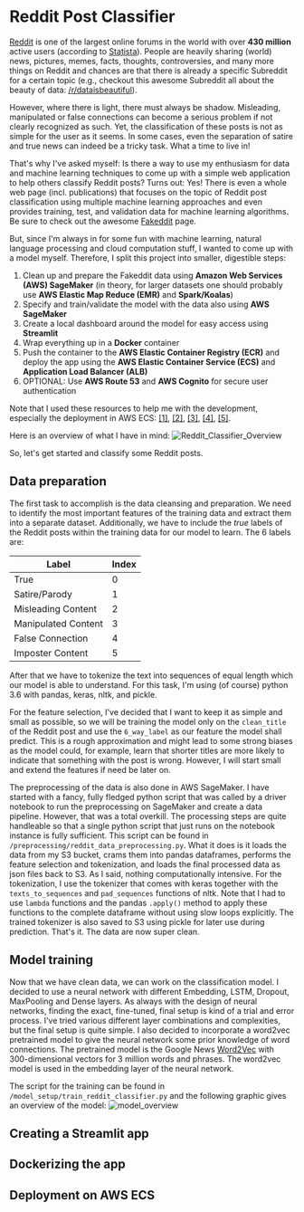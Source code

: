 # Reddit Post Classifier
[Reddit](https://www.reddit.com/) is one of the largest online forums in the world with over **430 million** active users (according to [Statista](https://www.statista.com/forecasts/1174696/reddit-user-by-country)). People are heavily sharing (world) news, pictures, memes, facts, thoughts, controversies, and many more things on Reddit and chances are that there is already a specific Subreddit for a certain topic (e.g., checkout this awesome Subreddit all about the beauty of data: [/r/dataisbeautiful](https://www.reddit.com/r/dataisbeautiful/)).

However, where there is light, there must always be shadow. Misleading, manipulated or false connections can become a serious problem if not clearly recognized as such. Yet, the classification of these posts is not as simple for the user as it seems. In some cases, even the separation of satire and true news can indeed be a tricky task. What a time to live in!

That's why I've asked myself: Is there a way to use my enthusiasm for data and machine learning techniques to come up with a simple web application to help others classify Reddit posts? Turns out: Yes! There is even a whole web page (incl. publications) that focuses on the topic of Reddit post classification using multiple machine learning approaches and even provides training, test, and validation data for machine learning algorithms. Be sure to check out the awesome [Fakeddit](https://fakeddit.netlify.app) page.

But, since I'm always in for some fun with machine learning, natural language processing and cloud computation stuff, I wanted to come up with a model myself. Therefore, I split this project into smaller, digestible steps:

1. Clean up and prepare the Fakeddit data using **Amazon Web Services (AWS) SageMaker** (in theory, for larger datasets one should probably use **AWS Elastic Map Reduce (EMR)** and **Spark/Koalas**)
2. Specify and train/validate the model with the data also using **AWS SageMaker**
3. Create a local dashboard around the model for easy access using **Streamlit**
4. Wrap everything up in a **Docker** container
5. Push the container to the **AWS Elastic Container Registry (ECR)** and deploy the app using the **AWS Elastic Container Service (ECS)** and **Application Load Balancer (ALB)**
6. OPTIONAL: Use **AWS Route 53** and **AWS Cognito** for secure user authentication

Note that I used these resources to help me with the development, especially the deployment in AWS ECS: [[1]](https://github.com/nicolasmetallo/legendary-streamlit-demo), [[2]](https://github.com/aws-samples/aws-cdk-examples/tree/master/python/url-shortener), [[3]](https://dev.to/paulkarikari/build-train-and-deploy-tensorflow-deep-learning-models-on-amazon-sagemaker-a-complete-workflow-guide-495i), [[4]](https://aws-blog.de/2020/03/building-a-fargate-based-container-app-with-cognito-authentication.html), [[5]](https://blog.usejournal.com/using-nlp-to-detect-fake-news-289314fb9198).


Here is an overview of what I have in mind:
![Reddit_Classifier_Overview](https://github.com/mhauck-FFM/Reddit_Post_Classifier/blob/main/Overview_Diagram.png)

So, let's get started and classify some Reddit posts.

## Data preparation

The first task to accomplish is the data cleansing and preparation. We need to identify the most important features of the training data and extract them into a separate dataset. Additionally, we have to include the *true* labels of the Reddit posts within the training data for our model to learn. The 6 labels are:

| Label                 | Index |
| --------------------- | ----- |
| True                  | 0     |
| Satire/Parody         | 1     |
| Misleading Content    | 2     |
| Manipulated Content   | 3     |
| False Connection      | 4     |
| Imposter Content      | 5     |

After that we have to tokenize the text into sequences of equal length which our model is able to understand. For this task, I'm using (of course) python 3.6 with pandas, keras, nltk, and pickle.

For the feature selection, I've decided that I want to keep it as simple and small as possible, so we will be training the model only on the ``clean_title`` of the Reddit post and use the ``6_way_label`` as our feature the model shall predict. This is a rough approximation and might lead to some strong biases as the model could, for example, learn that shorter titles are more likely to indicate that something with the post is wrong. However, I will start small and extend the features if need be later on.

The preprocessing of the data is also done in AWS SageMaker. I have started with a fancy, fully fledged python script that was called by a driver notebook to run the preprocessing on SageMaker and create a data pipeline. However, that was a total overkill. The processing steps are quite handleable so that a single python script that just runs on the notebook instance is fully sufficient. This script can be found in ``/preprocessing/reddit_data_preprocessing.py``. What it does is it loads the data from my S3 bucket, crams them into pandas dataframes, performs the feature selection and tokenization, and loads the final processed data as json files back to S3. As I said, nothing computationally intensive. For the tokenization, I use the tokenizer that comes with keras together with the ``texts_to_sequences`` and ``pad_sequences`` functions of nltk. Note that I had to use ``lambda`` functions and the pandas ``.apply()`` method to apply these functions to the complete dataframe without using slow loops explicitly. The trained tokenizer is also saved to S3 using pickle for later use during prediction. That's it. The data are now super clean.

## Model training

Now that we have clean data, we can work on the classification model. I decided to use a neural network with different Embedding, LSTM, Dropout, MaxPooling and Dense layers. As always with the design of neural networks, finding the exact, fine-tuned, final setup is kind of a trial and error process. I've tried various different layer combinations and complexities, but the final setup is quite simple. I also decided to incorporate a word2vec pretrained model to give the neural network some prior knowledge of word connections. The pretrained model is the Google News [Word2Vec](https://code.google.com/archive/p/word2vec/) with 300-dimensional vectors for 3 million words and phrases. The word2vec model is used in the embedding layer of the neural network.

The script for the training can be found in ``/model_setup/train_reddit_classifier.py`` and the following graphic gives an overview of the model:
![model_overview](https://github.com/mhauck-FFM/Reddit_Post_Classifier/blob/main/model/reddit_classifier_plot.png)

## Creating a Streamlit app

## Dockerizing the app

## Deployment on AWS ECS
